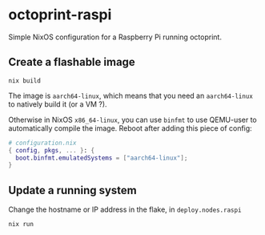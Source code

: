 # octoprint-raspi

Simple NixOS configuration for a Raspberry Pi running octoprint.

## Create a flashable image

```console
nix build
```

The image is `aarch64-linux`, which means that you need an `aarch64-linux` to natively build it (or a VM ?).

Otherwise in NixOS `x86_64-linux`, you can use `binfmt` to use QEMU-user to automatically compile the image.
Reboot after adding this piece of config:

```nix
# configuration.nix
{ config, pkgs, ... }: {
  boot.binfmt.emulatedSystems = ["aarch64-linux"];
}
```


## Update a running system

Change the hostname or IP address in the flake, in `deploy.nodes.raspi`

```console
nix run
```
